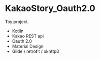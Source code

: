 # KakaoStory_Oauth2.0

Toy project.

* Kotlin
* Kakao REST api
* Oauth 2.0
* Material Design
* Glide / retrofit / okhttp3

